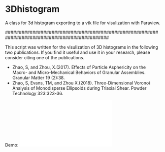 # 3Dhistogram
A class for 3d histogram exporting to a vtk file for visulization with Paraview.

##############################################################################################

This script was written for the visulization of 3D histograms in the following two publications. If you find it useful and use it in your research, please consider citing one of the publications.
- Zhao, S, and Zhou, X.(2017). Effects of Particle Asphericity on the Macro- and Micro-Mechanical Behaviors of Granular Assemblies. Granular Matter 19 (2):38.
- Zhao, S, Evans, TM, and Zhou X.(2018). Three-Dimensional Voronoi Analysis of Monodisperse Ellipsoids during Triaxial Shear. Powder Technology 323:323-36.


Demo:
![](docs/fnhistogram.pdf)
